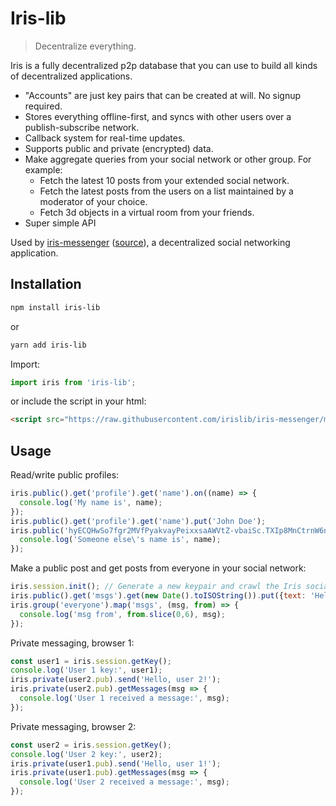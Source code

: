 # Iris-lib
> Decentralize everything.

Iris is a fully decentralized p2p database that you can use to build all kinds of decentralized applications.

* "Accounts" are just key pairs that can be created at will. No signup required.
* Stores everything offline-first, and syncs with other users over a publish-subscribe network.
* Callback system for real-time updates.
* Supports public and private (encrypted) data.
* Make aggregate queries from your social network or other group. For example:
  - Fetch the latest 10 posts from your extended social network.
  - Fetch the latest posts from the users on a list maintained by a moderator of your choice.
  - Fetch 3d objects in a virtual room from your friends.
* Super simple API

Used by [iris-messenger](https://iris.to) ([source](https://github.com/irislib/iris-messenger)), a decentralized social
networking application.

## Installation

```sh
npm install iris-lib
```

or

```sh
yarn add iris-lib
```

Import:
```js
import iris from 'iris-lib';
```

or include the script in your html:

```html
<script src="https://raw.githubusercontent.com/irislib/iris-messenger/master/iris-lib/dist/iris.umd.production.min.js"></script>
```

## Usage

Read/write public profiles:
```js
iris.public().get('profile').get('name').on((name) => {
  console.log('My name is', name);
});
iris.public().get('profile').get('name').put('John Doe');
iris.public('hyECQHwSo7fgr2MVfPyakvayPeixxsaAWVtZ-vbaiSc.TXIp8MnCtrnW6n2MrYquWPcc-DTmZzMBmc2yaGv9gIU').get('profile').get('name').on((name) => {
  console.log('Someone else\'s name is', name);
});
```

Make a public post and get posts from everyone in your social network:
```js
iris.session.init(); // Generate a new keypair and crawl the Iris social network using a default entry point.
iris.public().get('msgs').get(new Date().toISOString()).put({text: 'Hello world!'});
iris.group('everyone').map('msgs', (msg, from) => {
  console.log('msg from', from.slice(0,6), msg);
});
```

Private messaging, browser 1:
```js
const user1 = iris.session.getKey();
console.log('User 1 key:', user1);
iris.private(user2.pub).send('Hello, user 2!');
iris.private(user2.pub).getMessages(msg => {
  console.log('User 1 received a message:', msg);
});
```

Private messaging, browser 2:
```js
const user2 = iris.session.getKey();
console.log('User 2 key:', user2);
iris.private(user1.pub).send('Hello, user 1!');
iris.private(user1.pub).getMessages(msg => {
  console.log('User 2 received a message:', msg);
});
```